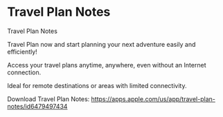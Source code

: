 # Travel Plan Notes

Travel Plan Notes

Travel Plan now and start planning your next adventure easily and efficiently!

Access your travel plans anytime, anywhere, even without an Internet connection. 

Ideal for remote destinations or areas with limited connectivity.

Download Travel Plan Notes: https://apps.apple.com/us/app/travel-plan-notes/id6479497434
